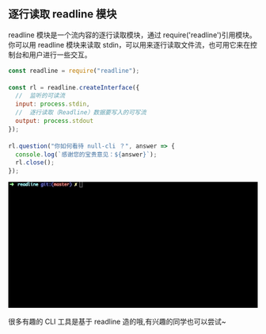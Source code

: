 ## 逐行读取 readline 模块

readline 模块是一个流内容的逐行读取模块，通过 require('readline')引用模块。你可以用 readline 模块来读取 stdin，可以用来逐行读取文件流，也可用它来在控制台和用户进行一些交互。

```js
const readline = require("readline");

const rl = readline.createInterface({
  //  监听的可读流
  input: process.stdin,
  //  逐行读取（Readline）数据要写入的可写流
  output: process.stdout
});

rl.question("你如何看待 null-cli ？", answer => {
  console.log(`感谢您的宝贵意见：${answer}`);
  rl.close();
});
```

![readline](./readline.gif)

很多有趣的 CLI 工具是基于 readline 造的哦,有兴趣的同学也可以尝试~
